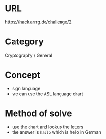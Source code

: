 # URL
https://hack.arrrg.de/challenge/2
# Category
Cryptography / General
# Concept
* sign language
* we can use the ASL language chart
# Method of solve
* use the chart and lookup the letters
* the answer is `hallo` which is hello in German
